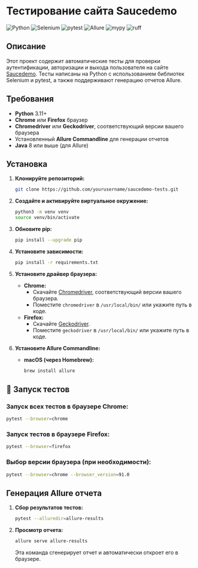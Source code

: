 
# Тестирование сайта Saucedemo

![Python](https://img.shields.io/badge/Python-3.11-blue.svg)
![Selenium](https://img.shields.io/badge/Selenium-4.0.0-green.svg)
![pytest](https://img.shields.io/badge/pytest-7.0.0-orange.svg)
![Allure](https://img.shields.io/badge/Allure-2.20.1-purple.svg)
![mypy](https://img.shields.io/badge/mypy-0.910-blue.svg)
![ruff](https://img.shields.io/badge/ruff-0.0.278-red.svg)

## Описание

Этот проект содержит автоматические тесты для проверки аутентификации, авторизации и выхода пользователя на сайте [Saucedemo](https://www.saucedemo.com/). Тесты написаны на Python с использованием библиотек Selenium и pytest, а также поддерживают генерацию отчетов Allure.

## Требования

- **Python** 3.11+
- **Chrome** или **Firefox** браузер
- **Chromedriver** или **Geckodriver**, соответствующий версии вашего браузера
- Установленный **Allure Commandline** для генерации отчетов
- **Java** 8 или выше (для Allure)

## Установка

1. **Клонируйте репозиторий:**

   ```bash
   git clone https://github.com/yourusername/saucedemo-tests.git
   ```

2. **Создайте и активируйте виртуальное окружение:**

   ```bash
   python3 -m venv venv
   source venv/bin/activate
   ```

3. **Обновите pip:**

   ```bash
   pip install --upgrade pip
   ```

4. **Установите зависимости:**

   ```bash
   pip install -r requirements.txt
   ```

5. **Установите драйвер браузера:**

   - **Chrome:**
     - Скачайте [Chromedriver](https://sites.google.com/a/chromium.org/chromedriver/downloads), соответствующий версии вашего браузера.
     - Поместите `chromedriver` в `/usr/local/bin/` или укажите путь в коде.
   - **Firefox:**
     - Скачайте [Geckodriver](https://github.com/mozilla/geckodriver/releases).
     - Поместите `geckodriver` в `/usr/local/bin/` или укажите путь в коде.

6. **Установите Allure Commandline:**

   - **macOS (через Homebrew):**

     ```bash
     brew install allure
     ```

## 🧪 Запуск тестов

### Запуск всех тестов в браузере Chrome:

```bash
pytest --browser=chrome
```

### Запуск тестов в браузере Firefox:

```bash
pytest --browser=firefox
```

### Выбор версии браузера (при необходимости):

```bash
pytest --browser=chrome --browser_version=91.0
```

## Генерация Allure отчета

1. **Сбор результатов тестов:**

   ```bash
   pytest --alluredir=allure-results
   ```

2. **Просмотр отчета:**

   ```bash
   allure serve allure-results
   ```

   Эта команда сгенерирует отчет и автоматически откроет его в браузере.

